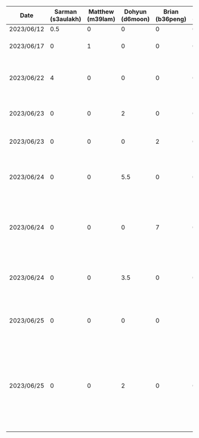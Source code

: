 | Date  | Sarman (s3aulakh)  | Matthew (m39lam) | Dohyun (d6moon) | Brian (b36peng) | William (w29tam) | Daniel (dzotkin) | Task |
|---|---|---|---|---|---|---|---|
| 2023/06/12  | 0.5 | 0 | 0 | 0 | 0 | 0 | Setup Repo |
| 2023/06/17  | 0 | 1 | 0 | 0 | 0 | 0 | Setup Android App |
| 2023/06/22  | 4 | 0 | 0 | 0 | 0 | 0 | Setup navbar and basic screens for navigation |
| 2023/06/23  | 0 | 0 | 2 | 0 | 0 | 0 | Setup initial feedback Page for the app |
| 2023/06/23  | 0 | 0 | 0 | 2 | 0 | 0 | Initial setup for rate your day page |
| 2023/06/24  | 0 | 0 | 5.5 | 0 | 0 | 0 | Add bars and metrics examples in the feedback page |
| 2023/06/24  | 0 | 0 | 0 | 7 | 0 | 0 | Preparing Rate Your Day page for initial demo and adding it to the navbar |
| 2023/06/24  | 0 | 0 | 3.5 | 0 | 0 | 0 | Add bars and metrics examples in the feedback page |
| 2023/06/25  | 0 | 0 | 0 | 0 | 11 | 0 | Created the initial design for the profile page |
| 2023/06/25  | 0 | 0 | 2 | 0 | 0 | 0 | Merge Feedback page with homescreen with homescreen message displayed on top of the feedback bars |

